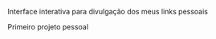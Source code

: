 <p>Interface interativa para divulgação dos meus links pessoais</p>

<p>Primeiro projeto pessoal</p>
